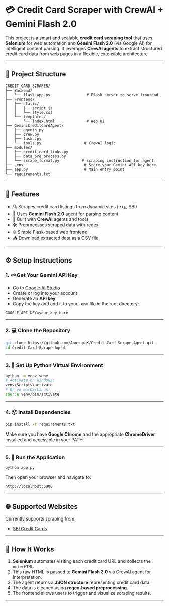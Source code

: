 # 💳 Credit Card Scraper with CrewAI + Gemini Flash 2.0

This project is a smart and scalable **credit card scraping tool** that uses **Selenium** for web automation and **Gemini Flash 2.0** (via Google AI) for intelligent content parsing. It leverages **CrewAI agents** to extract structured credit card data from web pages in a flexible, extensible architecture.

---

## 📁 Project Structure

```
CREDIT_CARD_SCRAPER/
├── Backend/
│   └── flask_app.py                # Flask server to serve frontend
├── Frontend/
│   ├── static/
│   │   ├── script.js
│   │   └── style.css
│   └── templates/
│       └── index.html              # Web UI
├── GeminiCreditCardAgent/
│   ├── agents.py
│   ├── crew.py
│   ├── tasks.py
│   └── tools.py                   # CrewAI logic
├── modules/
│   ├── credit_card_links.py
│   ├── data_pre_process.py
│   └── scrape_format.py          # scraping instruction for agent
├── .env                           # Store your Gemini API key here
├── app.py                         # Main entry point
└── requirements.txt
```

---

## 🚀 Features

- 🔍 Scrapes credit card listings from dynamic sites (e.g., SBI)
- 🤖 Uses **Gemini Flash 2.0** agent for parsing content
- 🧠 Built with **CrewAI** agents and tools
- 🛠️ Preprocesses scraped data with regex
- 🌐 Simple Flask-based web frontend
- 📥 Download extracted data as a CSV file

---

## ⚙️ Setup Instructions

### 1. 🗝️ Get Your Gemini API Key

- Go to [Google AI Studio](https://aistudio.google.com/apikey)
- Create or log into your account
- Generate an **API key**
- Copy the key and add it to your `.env` file in the root directory:
  
```env
GOOGLE_API_KEY=your_key_here
```

---

### 2. 💻 Clone the Repository

```bash
git clone https://github.com/AnurupaK/Credit-Card-Scrape-Agent.git
cd Credit-Card-Scrape-Agent
```

---

### 3. 🐍 Set Up Python Virtual Environment

```bash
python -m venv venv
# Activate on Windows:
venv\Scripts\activate
# Or on macOS/Linux:
source venv/bin/activate
```

---

### 4. 📦 Install Dependencies

```bash
pip install -r requirements.txt
```

Make sure you have **Google Chrome** and the appropriate **ChromeDriver** installed and accessible in your PATH.

---

### 5. 🔧 Run the Application

```bash
python app.py
```

Then open your browser and navigate to:

```
http://localhost:5000
```

---

## 🌐 Supported Websites

Currently supports scraping from:

- [SBI Credit Cards](https://www.sbicard.com/en/personal/credit-cards.page)

---

## 🧠 How It Works

1. **Selenium** automates visiting each credit card URL and collects the `outerHTML`.
2. This raw HTML is passed to **Gemini Flash 2.0** via CrewAI agent for interpretation.
3. The agent returns a **JSON structure** representing credit card data.
4. The data is cleaned using **regex-based preprocessing**.
5. The frontend allows users to trigger and visualize scraping results.

---

